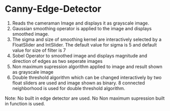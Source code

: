 # Canny-Edge-Detector
1. Reads the cameraman Image and displays it as grayscale image.
2. Gaussian smoothing operator is applied  to the image and displays smoothed image.
3. The sigma and size of smoothing kernel are interactively selected by a FloatSlider and IntSlider. The default value for sigma is 5 and default value for size of filter is 7
4. Sobel Operator to smoothed image and displays magnitude and direction of edges as two seperate images
5. Non maximum supression algorithm applied to image and result shown as grayscale image
6. Double threshold algorithm which can be changed interactively by two float sliders are used and image shown as binary.
   8 connected neighborhood is used for double threshold algorithm.

Note:
No built in edge detector are used.
No Non maximum supression built in function is used.

